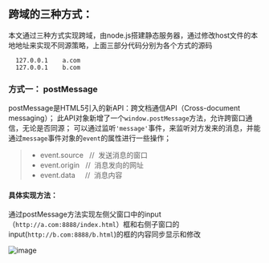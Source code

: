 ## 跨域的三种方式：
本文通过三种方式实现跨域，由node.js搭建静态服务器，通过修改host文件的本地地址来实现不同源策略，上面三部分代码分别为各个方式的源码
```
  127.0.0.1    a.com
  127.0.0.1    b.com
```
### 方式一： postMessage
postMessage是HTML5引入的新API：跨文档通信API（Cross-document messaging）；
此API对象新增了一个`window.postMessage`方法，允许跨窗口通信，无论是否同源；
可以通过监听`'message'`事件，来监听对方发来的消息，并能通过`message`事件对象的`event`的属性进行一些操作；

> + event.source   //  发送消息的窗口  
> + event.origin   //  消息发向的网址
> + event.data     //  消息内容

#### 具体实现方法：
通过postMessage方法实现左侧父窗口中的input（`http://a.com:8888/index.html`）框和右侧子窗口的input(`http://b.com:8888/b.html`)的框的内容同步显示和修改

![image](https://user-images.githubusercontent.com/24493052/27994286-3db75106-64ed-11e7-92d8-74123bb5ed64.png)

